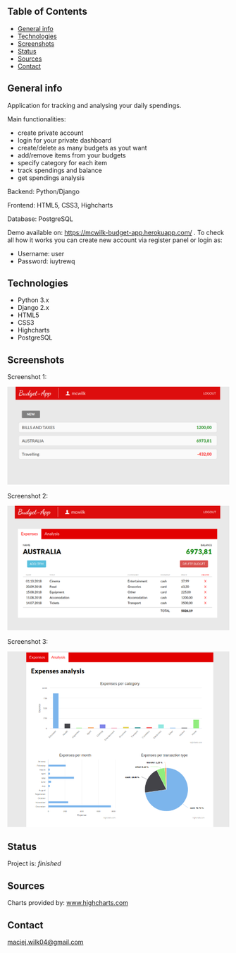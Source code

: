 ## Table of Contents
* [General info](#general-info)
* [Technologies](#technologies)
* [Screenshots](#screenshots)
* [Status](#status)
* [Sources](#sources)
* [Contact](#contact)

## General info
Application for tracking and analysing your daily spendings. 

Main functionalities:
- create private account
- login for your private dashboard
- create/delete as many budgets as yout want
- add/remove items from your budgets
- specify category for each item
- track spendings and balance
- get spendings analysis

Backend: Python/Django 

Frontend: HTML5, CSS3, Highcharts

Database: PostgreSQL

Demo available on: https://mcwilk-budget-app.herokuapp.com/ . 
To check all how it works you can create new account via register panel or login as:
- Username: user
- Password: iuytrewq

## Technologies
* Python 3.x
* Django 2.x
* HTML5
* CSS3
* Highcharts
* PostgreSQL

## Screenshots

Screenshot 1:

![Screenshot1](./Screenshots/list.png)

Screenshot 2:

![Screenshot2](./Screenshots/dashboard.png)

Screenshot 3:

![Screenshot3](./Screenshots/analysis_v1.png)

## Status
Project is: _finished_

## Sources
Charts provided by: www.highcharts.com

## Contact
maciej.wilk04@gmail.com
